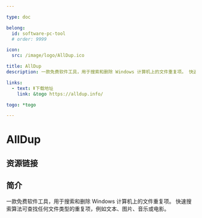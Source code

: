 ```yaml
---

type: doc

belong:
  id: software-pc-tool
  # order: 9999

icon:
  src: /image/logo/AllDup.ico

title: AllDup
description: 一款免费软件工具，用于搜索和删除 Windows 计算机上的文件重复项。 快速搜索算法可查找任何文件类型的重复项，例如文本、图片、音乐或电影。

links:
  - text: ⏬下载地址
    link: &togo https://alldup.info/

togo: *togo

---
```


<ShowLogo />

# AllDup

<ShowBreadcrumb />

## 资源链接

<ShowLinks />

## 简介

一款免费软件工具，用于搜索和删除 Windows 计算机上的文件重复项。 快速搜索算法可查找任何文件类型的重复项，例如文本、图片、音乐或电影。